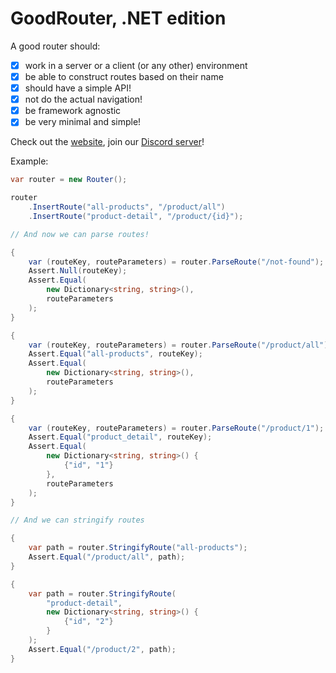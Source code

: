 # GoodRouter, .NET edition

A good router should:

- [x] work in a server or a client (or any other) environment
- [x] be able to construct routes based on their name
- [x] should have a simple API!
- [x] not do the actual navigation!
- [x] be framework agnostic
- [x] be very minimal and simple!

Check out the [website](https://www.goodrouter.org), join our [Discord server](https://discord.gg/BJ8v7xTq8d)!

Example:

```csharp
var router = new Router();

router
    .InsertRoute("all-products", "/product/all")
    .InsertRoute("product-detail", "/product/{id}");

// And now we can parse routes!

{
    var (routeKey, routeParameters) = router.ParseRoute("/not-found");
    Assert.Null(routeKey);
    Assert.Equal(
        new Dictionary<string, string>(),
        routeParameters
    );
}

{
    var (routeKey, routeParameters) = router.ParseRoute("/product/all");
    Assert.Equal("all-products", routeKey);
    Assert.Equal(
        new Dictionary<string, string>(),
        routeParameters
    );
}

{
    var (routeKey, routeParameters) = router.ParseRoute("/product/1");
    Assert.Equal("product_detail", routeKey);
    Assert.Equal(
        new Dictionary<string, string>() {
            {"id", "1"}
        },
        routeParameters
    );
}

// And we can stringify routes

{
    var path = router.StringifyRoute("all-products");
    Assert.Equal("/product/all", path);
}

{
    var path = router.StringifyRoute(
        "product-detail",
        new Dictionary<string, string>() {
            {"id", "2"}
        }
    );
    Assert.Equal("/product/2", path);
}

```
